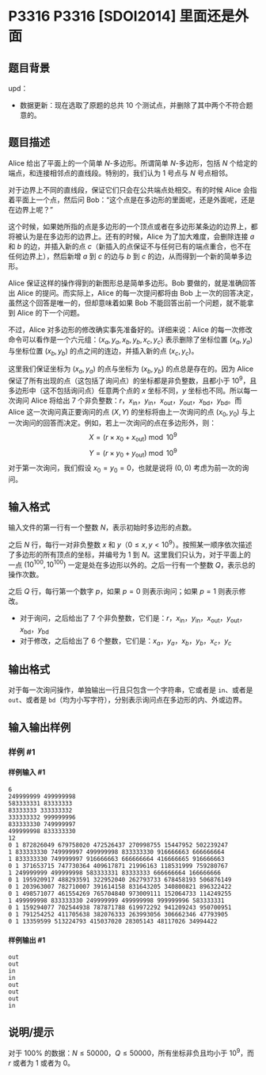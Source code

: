 # P3316 P3316 [SDOI2014] 里面还是外面

## 题目背景

upd：

- 数据更新：现在选取了原题的总共 10 个测试点，并删除了其中两个不符合题意的。

## 题目描述

Alice 给出了平面上的一个简单 $N$-多边形。所谓简单 $N$-多边形，包括 $N$ 个给定的端点，和连接相邻点的直线段。特别的，我们认为 1 号点与 $N$ 号点相邻。

对于边界上不同的直线段，保证它们只会在公共端点处相交。有的时候 Alice 会指着平面上一个点，然后问 Bob：“这个点是在多边形的里面呢，还是外面呢，还是在边界上呢？”

这个时候，如果她所指的点是多边形的一个顶点或者在多边形某条边的边界上，都将被认为是在多边形的边界上。还有的时候，Alice 为了加大难度，会删除连接 $a$ 和 $b$ 的边，并插入新的点 $c$（新插入的点保证不与任何已有的端点重合，也不在任何边界上），然后新增 $a$ 到 $c$ 的边与 $b$ 到 $c$ 的边，从而得到一个新的简单多边形。

Alice 保证这样的操作得到的新图形总是简单多边形。Bob 要做的，就是准确回答出 Alice 的提问。而实际上，Alice 的每一次提问都将由 Bob 上一次的回答决定，虽然这个回答是唯一的，但却意味着如果 Bob 不能回答出前一个问题，就不能拿到 Alice 的下一个问题。

不过，Alice 对多边形的修改确实事先准备好的。详细来说：Alice 的每一次修改命令可以看作是一个六元组：$\langle x_a, y_a, x_b, y_b, x_c, y_c \rangle$ 表示删除了坐标位置 $(x_a, y_a)$ 与坐标位置 $(x_b, y_b)$ 的点之间的连边，并插入新的点 $(x_c, y_c)$。

这里我们保证坐标为 $(x_a, y_a)$ 的点与坐标为 $(x_b, y_b)$ 的点总是存在的。因为 Alice 保证了所有出现的点（这包括了询问点）的坐标都是非负整数，且都小于 $10^9$，且多边形中（这不包括询问点）任意两个点的 $x$ 坐标不同，$y$ 坐标也不同。所以每一次询问 Alice 将给出 7 个非负整数：$r$，$x_{\text{in}}$，$y_{\text{in}}$，$x_{\text{out}}$，$y_{\text{out}}$，$x_{\text{bd}}$，$y_{\text{bd}}$。而 Alice 这一次询问真正要询问的点 $(X, Y)$ 的坐标将由上一次询问的点 $(x_0, y_0)$ 与上一次询问的回答而决定。例如，若上一次询问的点在多边形外，则：
$$
X = (r \times x_0 + x_{\text{out}}) \bmod 10^9
$$
$$
Y = (r \times y_0 + y_{\text{out}}) \bmod 10^9
$$
对于第一次询问，我们假设 $x_0 = y_0 = 0$，也就是说将 $(0,0)$ 考虑为前一次的询问。

## 输入格式

输入文件的第一行有一个整数 $N$，表示初始时多边形的点数。

之后 $N$ 行，每行一对非负整数 $x$ 和 $y$（$0 \leq x, y < 10^9$）。按照某一顺序依次描述了多边形的所有顶点的坐标，并编号为 1 到 $N$。这里我们只认为，对于平面上的一点 $(10^{100}, 10^{100})$ 一定是处在多边形以外的。之后一行有一个整数 $Q$，表示总的操作次数。

之后 $Q$ 行，每行第一个数字 $p$，如果 $p=0$ 则表示询问；如果 $p=1$ 则表示修改。
- 对于询问，之后给出了 7 个非负整数，它们是：$r$，$x_{\text{in}}$，$y_{\text{in}}$，$x_{\text{out}}$，$y_{\text{out}}$，$x_{\text{bd}}$，$y_{\text{bd}}$
- 对于修改，之后给出了 6 个整数，它们是：$x_a$，$y_a$，$x_b$，$y_b$，$x_c$，$y_c$

## 输出格式

对于每一次询问操作，单独输出一行且只包含一个字符串，它或者是 `in`、或者是 `out`、或者是 `bd`（均为小写字符），分别表示询问点在多边形的内、外或边界。


## 输入输出样例

### 样例 #1

#### 样例输入 #1

```
6
249999999 499999998
583333331 83333333
83333333 333333332
333333332 999999996
833333330 749999997
499999998 833333330
12
0 1 872826049 679758020 472526437 270998755 15447952 502239247
1 833333330 749999997 499999998 833333330 916666663 666666664
1 833333330 749999997 916666663 666666664 416666665 916666663
0 1 371653715 747730364 409617871 21996163 118531999 759280767
1 249999999 499999998 583333331 83333333 666666664 166666666
0 1 195920917 488293591 322952040 262793733 678458193 506876149
0 1 203963007 782710007 391614158 831643205 340800821 896322422
0 1 498571077 461554269 765704840 973009111 152064733 114249255
1 499999998 833333330 249999999 499999998 999999996 583333331
0 1 159294077 702544938 787871788 619972292 941209243 950700951
0 1 791254252 411705638 382076333 263993056 306662346 47793905
0 1 13359599 513224793 415037020 28305143 48117026 34994422
```

#### 样例输出 #1

```
out
out
in
in
out
out
out
in
```

## 说明/提示

对于 100% 的数据：$N \leq 50000$，$Q \leq 50000$，所有坐标非负且均小于 $10^9$，而 $r$ 或者为 1 或者为 0。
